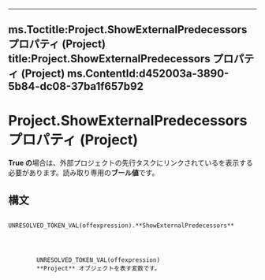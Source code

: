 

---
ms.Toctitle:Project.ShowExternalPredecessors プロパティ (Project)
title:Project.ShowExternalPredecessors プロパティ (Project)
ms.ContentId:d452003a-3890-5b84-dc08-37ba1f657b92
---
# Project.ShowExternalPredecessors プロパティ (Project)




**True の**場合は、外部プロジェクトの先行タスクにリンクされているを表示する必要があります。読み取り専用の**ブール値**です。

## 構文

            UNRESOLVED_TOKEN_VAL(offexpression).**ShowExternalPredecessors**




            UNRESOLVED_TOKEN_VAL(offexpression)
            **Project** オブジェクトを表す変数です。




